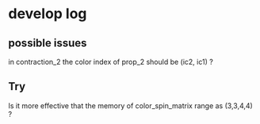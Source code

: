 # develop log


## possible issues

in contraction_2 the color index of  prop_2 should be (ic2, ic1) ?


## Try

Is it more effective that the memory  of color_spin_matrix range as (3,3,4,4) ?

